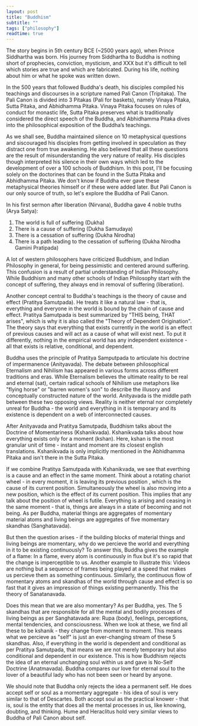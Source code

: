 ```yaml
---
layout: post
title: "Buddhism"
subtitle: ""
tags: ["philosophy"]
readtime: true
---
```


The story begins in 5th century BCE (~2500 years ago), when Prince Siddhartha was born. His journey from Siddhartha to Buddha is nothing short of prophecies, conviction, mysticism, and XXX but it's difficult to tell which stories are true and which are fabricated. During his life, nothing about him or what he spoke was written down. 

In the 500 years that followed Buddha's death, his disciples compiled his teachings and discourses in a scripture named Pali Canon (Tripitaka). The Pali Canon is divided into 3 Pitakas (Pali for baskets), namely Vinaya Pitaka, Sutta Pitaka, and Abhidhamma Pitaka. Vinaya Pitaka focuses on rules of conduct for monastic life, Sutta Pitaka preserves what is traditionally considered the direct speech of the Buddha, and Abhidhamma Pitaka dives into the philosophical exposition of the Buddha’s teachings. 

As we shall see, Buddha maintained silence on 10 metaphysical questions and siscouraged his disciples from getting involved in speculation as they distract one from true awakening. He also believed that all these questions are the result of misunderstanding the very nature of reality. His disciples though interpreted his silence in their own ways which led to the development of over a 100 schools of Buddhism. In this post, I'll be focusing solely on the doctorines that can be found in the Sutta Pitaka and Abhidhamma Pitaka. We don't know if Buddha ever gave these metaphysical theories himself or if these were added later. But Pali Canon is our only source of truth, so let's explore the Buddha of Pali Canon.

In his first sermon after liberation (Nirvana), Buddha gave 4 noble truths (Arya Satya):
1. The world is full of suffering (Dukha)
2. There is a cause of suffering (Dukha Samudaya)
3. There is a cessation of suffering (Dukha Nirodha)
4. There is a path leading to the cessation of suffering (Dukha Nirodha Gamini Pratipada)

A lot of western philosophers have criticized Buddhism, and Indian Philosophy in general, for being pessimistic and centered around suffering. This confusion is a result of partial understanding of Indian Philosophy. While Buddhism and many other schools of Indian Philosophy start with the concept of suffering, they always end in removal of suffering (liberation).

Another concept central to Buddha's teachings is the theory of cause and effect (Pratitya Samutpada). He treats it like a natural law - that is, everything and everyone in the world is bound by the chain of cause and effect. Pratitya Samutpada is best summarized by "THIS being, THAT arises", which is why it is also called the "Theory of Dependent Origination". The theory says that everything that exists currently in the world is an effect of previous causes and will act as a cause of what will exist next. To put it differently, nothing in the empirical world has any independent existence - all that exists is relative, conditional, and dependent.

Buddha uses the principle of Pratitya Samputpada to articulate his doctrine of impermanence (Anityavada). The debate between philosophical Eternalism and Nihilism has appeared in various forms across different traditions and eras. While Eternalism believes the ultimate reality to be real and eternal (sat), certain radical schools of Nihilism use metaphors like "flying horse" or "barren women's son" to describe the illusory and conceptually constructed nature of the world. Anityavada is the middle path between these two opposing views. Reality is neither eternal nor completely unreal for Buddha - the world and everything in it is temporary and its existence is dependent on a web of interconnected causes.

After Anityavada and Pratitya Samutpada, Buddhism talks about the Doctrine of Momentariness (Kshanikvada). Kshanikvada talks about how everything exists only for a moment (kshan). Here, kshan is the most granular unit of time - instant and moment are its closest english translations. Kshanikvada is only implicitly mentioned in the Abhidhamma Pitaka and isn't there in the Sutta Pitaka.

If we combine Pratitya Samutpada with Kshanikvada, we see that everthing is a cause and an effect in the same moment. Think about a rotating chariot wheel - in every moment, it is leaving its previous position , which is the cause of its current position. Simultaneously the wheel is also moving into a new position, which is the effect of its current position. This implies that any talk about the position of wheel is futile. Everything is arising and ceasing in the same moment - that is, things are always in a state of becoming and not being. As per Buddha, material things are aggregates of momentary material atoms and living beings are aggregates of five momentary skandhas (Sanghatavada). 

But then the question arises - if the building blocks of material things and living beings are momentary, why do we percieve the world and everything in it to be existing continuously? To answer this, Buddha gives the example of a flame: In a flame, every atom is continuously in flux but it's so rapid that the change is imperceptible to us. Another example to illustrate this: Videos are nothing but a sequence of frames being played at a speed that makes us percieve them as something continuous. Similarly, the continuous flow of momentary atoms and skandhas of the world through cause and effect is so fast that it gives an impression of things existing permanently. This the theory of Sanatanavada.

Does this mean that we are also momentary? As per Buddha, yes. The 5 skandhas that are responsible for all the mental and bodily processes of living beings as per Sanghatavada are: Rupa (body), feelings, perceptions, mental tendencies, and consciousness. When we look at these, we find all these to be kshanik - they change from moment to moment. This means what we percieve as "self" is just an ever-changing stream of these 5 skandhas. Also, if everything in the world is dependent and conditional as per Pratitya Samutpada, that means we are not merely temporary but also conditional and dependent in our existence. This is how Buddhism rejects the idea of an eternal unchanging soul within us and gave is No-Self Doctrine (Anatmavada). Buddha compares our love for eternal soul to the lover of a beautiful lady who has not been seen or heard by anyone. 

We should note that Buddha only rejects the idea a permanent self. He does accept self or soul as a momentary aggregate - his idea of soul is very similar to that of Descartes. Both accept soul as the practical knower - that is, soul is the entity that does all the mental processes in us, like knowing, doubting, and thinking. Hume and Heraclitus hold very similar views to Buddha of Pali Canon about self.
